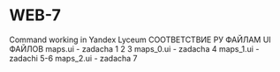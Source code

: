 # WEB-7
Command working in Yandex Lyceum
СООТВЕТСТВИЕ РУ ФАЙЛАМ UI ФАЙЛОВ
maps.ui - zadacha 1
                  2
                  3
maps_0.ui - zadacha 4
maps_1.ui - zadachi 5-6
maps_2.ui - zadacha 7
